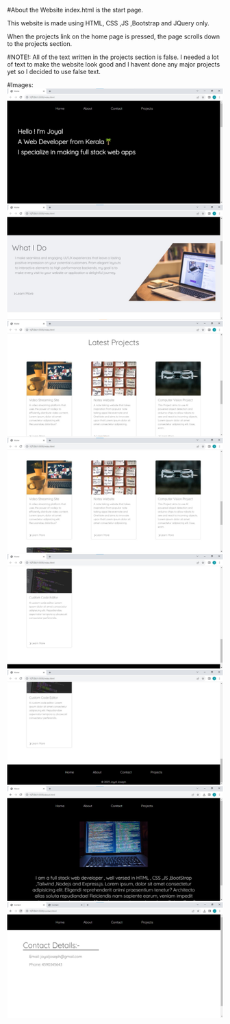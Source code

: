 #About the Website
index.html is the start page.

This website is made using HTML, CSS ,JS ,Bootstrap and JQuery only. 

When the projects link on the home page is pressed, the page scrolls down to the projects section.

#NOTE!:
All of the text written in the projects section is false. I needed a lot of text to make the website look good and I havent done any major projects yet so I decided to use false text.

#Images:
![Home-Page-1](./ScreenShots/img1.jpg)
![Home-Page-2](./ScreenShots/img2.jpg)
![Home-Page-3](./ScreenShots/img3.jpg)
![Home-Page-4](./ScreenShots/img4.jpg)
![Home-Page-5](./ScreenShots/img5.jpg)
![Home-Page-6](./ScreenShots/img6.jpg)
![About-Page](./ScreenShots/about.jpg)
![Contact-Page](./ScreenShots/contact.jpg)









